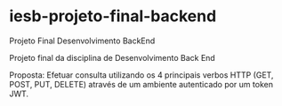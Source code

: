 # iesb-projeto-final-backend
Projeto Final Desenvolvimento BackEnd

Projeto final da disciplina de Desenvolvimento Back End

Proposta: Efetuar consulta utilizando os 4 principais verbos HTTP (GET, POST, PUT, DELETE) através de um ambiente autenticado por um token JWT.

